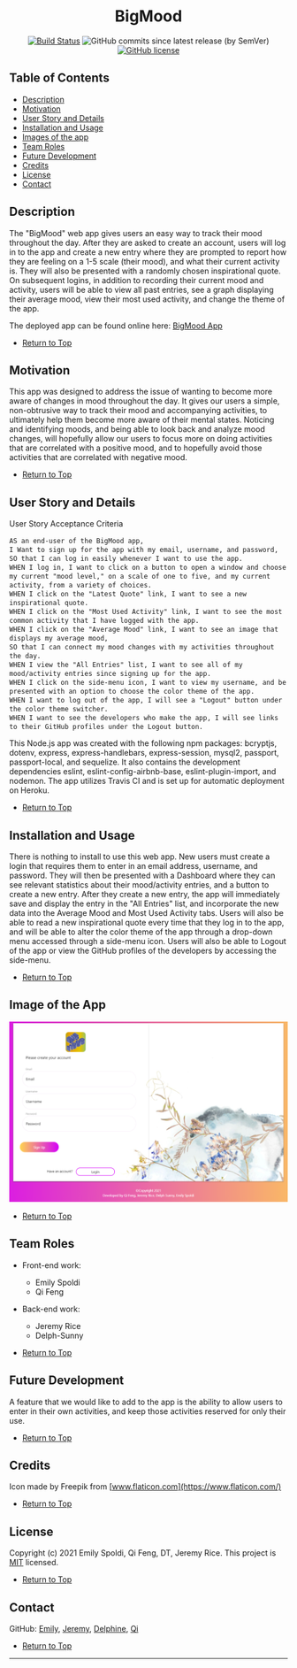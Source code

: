  <span align="center">   
  
# BigMood 
  
[![Build Status](https://travis-ci.com/espoldi/bigmood.svg?branch=main)](https://travis-ci.com/espoldi/bigmood)
![GitHub commits since latest release (by SemVer)](https://img.shields.io/github/commits-since/espoldi/bigmood/latest/main) 
[![GitHub license](https://img.shields.io/github/license/espoldi/bigmood)](https://github.com/espoldi/bigmood/blob/master/LICENSE) 

</span>  

## Table of Contents  
* [Description](#Description)  
* [Motivation](#Motivation)  
* [User Story and Details](#User-Story-and-Details)  
* [Installation and Usage](#Installation-and-Usage)  
* [Images of the app](#Images-of-the-app)  
* [Team Roles](#Team-Roles)  
* [Future Development](#Future-Development)
* [Credits](#Credits) 
* [License](#License)  
* [Contact](#Contact) 


## Description  

The "BigMood" web app gives users an easy way to track their mood throughout the day. After they are asked to create an account, users will log in to the app and create a new entry where they are prompted to report how they are feeling on a 1-5 scale (their mood), and what their current activity is. They will also be presented with a randomly chosen inspirational quote. On subsequent logins, in addition to recording their current mood and activity, users will be able to view all past entries, see a graph displaying their average mood, view their most used activity, and change the theme of the app. 

The deployed app can be found online here: [BigMood App](https://https://bigmoodapp.herokuapp.com/)
 
*   [Return to Top](#BigMood)  

## Motivation   

This app was designed to address the issue of wanting to become more aware of changes in mood throughout the day. It gives our users a simple, non-obtrusive way to track their mood and accompanying activities, to ultimately help them become more aware of their mental states. Noticing and identifying moods, and being able to look back and analyze mood changes, will hopefully allow our users to focus more on doing activities that are correlated with a positive mood, and to hopefully avoid those activities that are correlated with negative mood. 

*   [Return to Top](#BigMood)  

## User Story and Details

User Story Acceptance Criteria
```
AS an end-user of the BigMood app, 
I Want to sign up for the app with my email, username, and password,  
SO that I can log in easily whenever I want to use the app.
WHEN I log in, I want to click on a button to open a window and choose my current "mood level," on a scale of one to five, and my current activity, from a variety of choices. 
WHEN I click on the "Latest Quote" link, I want to see a new inspirational quote.
WHEN I click on the "Most Used Activity" link, I want to see the most common activity that I have logged with the app.
WHEN I click on the "Average Mood" link, I want to see an image that displays my average mood,
SO that I can connect my mood changes with my activities throughout the day. 
WHEN I view the "All Entries" list, I want to see all of my mood/activity entries since signing up for the app. 
WHEN I click on the side-menu icon, I want to view my username, and be presented with an option to choose the color theme of the app. 
WHEN I want to log out of the app, I will see a "Logout" button under the color theme switcher.
WHEN I want to see the developers who make the app, I will see links to their GitHub profiles under the Logout button. 
```
This Node.js app was created with the following npm packages: bcryptjs, dotenv, express, express-handlebars, express-session, mysql2, passport, passport-local, and sequelize. It also contains the development dependencies eslint, eslint-config-airbnb-base, eslint-plugin-import, and nodemon. The app utilizes Travis CI and is set up for automatic deployment on Heroku. 

*   [Return to Top](#BigMood)  

## Installation and Usage  

There is nothing to install to use this web app. New users must create a login that requires them to enter in an email address, username, and password. They will then be presented with a Dashboard where they can see relevant statistics about their mood/activity entries, and a button to create a new entry. After they create a new entry, the app will immediately save and display the entry in the "All Entries" list, and incorporate the new data into the Average Mood and Most Used Activity tabs. Users will also be able to read a new inspirational quote every time that they log in to the app, and will be able to alter the color theme of the app through a drop-down menu accessed through a side-menu icon. Users will also be able to Logout of the app or view the GitHub profiles of the developers by accessing the side-menu. 
 

*   [Return to Top](#BigMood)  

## Image of the App   
  
![BigMood](/public/assets/img/big_mood_app_signup.png)

*   [Return to Top](#BigMood)  

## Team Roles  

- Front-end work:  
    - Emily Spoldi   
    - Qi Feng

- Back-end work:   
    - Jeremy Rice   
    - Delph-Sunny  

*   [Return to Top](#BigMood)  

## Future Development  

A feature that we would like to add to the app is the ability to allow users to enter in their own activities, and keep those activities reserved for only their use.  

*   [Return to Top](#BigMood)  

## Credits  
 
Icon made by Freepik from [www.flaticon.com](https://www.flaticon.com/)

*   [Return to Top](#BigMood)  

## License  

Copyright (c) 2021 Emily Spoldi, Qi Feng, DT, Jeremy Rice. This project is [MIT](https://choosealicense.com/licenses/mit/) licensed.  

*   [Return to Top](#BigMood)  

## Contact  
GitHub: 
[Emily](https://github.com/espoldi), 
[Jeremy](https://github.com/jdavidrice), 
[Delphine](https://github.com/Delph-Sunny), 
[Qi](https://github.com/qifeng86)  

*   [Return to Top](#BigMood)  
---

